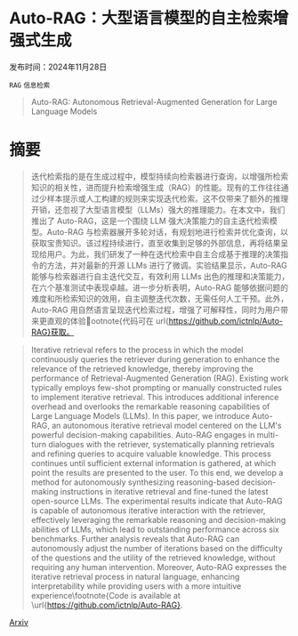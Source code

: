 # Auto-RAG：大型语言模型的自主检索增强式生成

发布时间：2024年11月28日

`RAG` `信息检索`

> Auto-RAG: Autonomous Retrieval-Augmented Generation for Large Language Models

# 摘要

> 迭代检索指的是在生成过程中，模型持续向检索器进行查询，以增强所检索知识的相关性，进而提升检索增强生成（RAG）的性能。现有的工作往往通过少样本提示或人工构建的规则来实现迭代检索。这不仅带来了额外的推理开销，还忽视了大型语言模型（LLMs）强大的推理能力。在本文中，我们推出了 Auto-RAG，这是一个围绕 LLM 强大决策能力的自主迭代检索模型。Auto-RAG 与检索器展开多轮对话，有规划地进行检索并优化查询，以获取宝贵知识。该过程持续进行，直至收集到足够的外部信息，再将结果呈现给用户。为此，我们研发了一种在迭代检索中自主合成基于推理的决策指令的方法，并对最新的开源 LLMs 进行了微调。实验结果显示，Auto-RAG 能够与检索器进行自主迭代交互，有效利用 LLMs 出色的推理和决策能力，在六个基准测试中表现卓越。进一步分析表明，Auto-RAG 能够依据问题的难度和所检索知识的效用，自主调整迭代次数，无需任何人工干预。此外，Auto-RAG 用自然语言呈现迭代检索过程，增强了可解释性，同时为用户带来更直观的体验ootnote{代码可在 url{https://github.com/ictnlp/Auto-RAG}获取。

> Iterative retrieval refers to the process in which the model continuously queries the retriever during generation to enhance the relevance of the retrieved knowledge, thereby improving the performance of Retrieval-Augmented Generation (RAG). Existing work typically employs few-shot prompting or manually constructed rules to implement iterative retrieval. This introduces additional inference overhead and overlooks the remarkable reasoning capabilities of Large Language Models (LLMs). In this paper, we introduce Auto-RAG, an autonomous iterative retrieval model centered on the LLM's powerful decision-making capabilities. Auto-RAG engages in multi-turn dialogues with the retriever, systematically planning retrievals and refining queries to acquire valuable knowledge. This process continues until sufficient external information is gathered, at which point the results are presented to the user. To this end, we develop a method for autonomously synthesizing reasoning-based decision-making instructions in iterative retrieval and fine-tuned the latest open-source LLMs. The experimental results indicate that Auto-RAG is capable of autonomous iterative interaction with the retriever, effectively leveraging the remarkable reasoning and decision-making abilities of LLMs, which lead to outstanding performance across six benchmarks. Further analysis reveals that Auto-RAG can autonomously adjust the number of iterations based on the difficulty of the questions and the utility of the retrieved knowledge, without requiring any human intervention. Moreover, Auto-RAG expresses the iterative retrieval process in natural language, enhancing interpretability while providing users with a more intuitive experience\footnote{Code is available at \url{https://github.com/ictnlp/Auto-RAG}.

[Arxiv](https://arxiv.org/abs/2411.19443)